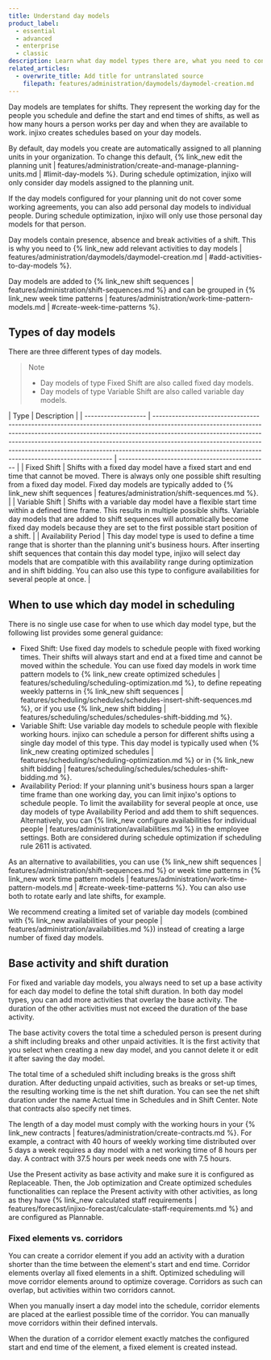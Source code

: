 ```yaml
---
title: Understand day models
product_label:
  - essential
  - advanced
  - enterprise
  - classic
description: Learn what day model types there are, what you need to consider before you can create a day model and what impact changing a day model has on the schedule.
related_articles:
  - overwrite_title: Add title for untranslated source
    filepath: features/administration/daymodels/daymodel-creation.md
---
```


Day models are templates for shifts. They represent the working day for the people you schedule and define the start and end times of shifts, as well as how many hours a person works per day and when they are available to work. injixo creates schedules based on your day models.

By default, day models you create are automatically assigned to all planning units in your organization. To change this default, {% link_new edit the planning unit | features/administration/create-and-manage-planning-units.md | #limit-day-models %}. During schedule optimization, injixo will only consider day models assigned to the planning unit.

If the day models configured for your planning unit do not cover some working agreements, you can also add personal day models to individual people. During schedule optimization, injixo will only use those personal day models for that person.

Day models contain presence, absence and break activities of a shift. This is why you need to {% link_new add relevant activities to day models | features/administration/daymodels/daymodel-creation.md | #add-activities-to-day-models %}.

Day models are added to {% link_new shift sequences | features/administration/shift-sequences.md %} and can be grouped in {% link_new week time patterns | features/administration/work-time-pattern-models.md | #create-week-time-patterns %}.

## Types of day models

There are three different types of day models.

> Note
>
> - Day models of type Fixed Shift are also called fixed day models.<br>
> - Day models of type Variable Shift are also called variable day models.

| Type                | Description                                                                                                                                                                                                                                                                                                                                                                               |
| ------------------- | ----------------------------------------------------------------------------------------------------------------------------------------------------------------------------------------------------------------------------------------------------------------------------------------------------------------------------------------------------------------------------------------- | ---------------------------------------------- |
| Fixed Shift         | Shifts with a fixed day model have a fixed start and end time that cannot be moved. There is always only one possible shift resulting from a fixed day model. Fixed day models are typically added to {% link_new shift sequences                                                                                                                                                         | features/administration/shift-sequences.md %}. |
| Variable Shift      | Shifts with a variable day model have a flexible start time within a defined time frame. This results in multiple possible shifts. Variable day models that are added to shift sequences will automatically become fixed day models because they are set to the first possible start position of a shift.                                                                                 |
| Availability Period | This day model type is used to define a time range that is shorter than the planning unit's business hours. After inserting shift sequences that contain this day model type, injixo will select day models that are compatible with this availability range during optimization and in shift bidding. You can also use this type to configure availabilities for several people at once. |

## When to use which day model in scheduling

There is no single use case for when to use which day model type, but the following list provides some general guidance:

- Fixed Shift: Use fixed day models to schedule people with fixed working times. Their shifts will always start and end at a fixed time and cannot be moved within the schedule.
  You can use fixed day models in work time pattern models to {% link_new create optimized schedules | features/scheduling/scheduling-optimization.md %}, to define repeating weekly patterns in {% link_new shift sequences | features/scheduling/schedules/schedules-insert-shift-sequences.md %}, or if you use {% link_new shift bidding | features/scheduling/schedules/schedules-shift-bidding.md %}.
- Variable Shift: Use variable day models to schedule people with flexible working hours. injixo can schedule a person for different shifts using a single day model of this type. This day model is typically used when {% link_new creating optimized schedules | features/scheduling/scheduling-optimization.md %} or in {% link_new shift bidding | features/scheduling/schedules/schedules-shift-bidding.md %}.
- Availability Period: If your planning unit's business hours span a larger time frame than one working day, you can limit injixo's options to schedule people. To limit the availability for several people at once, use day models of type Availability Period and add them to shift sequences. Alternatively, you can {% link_new configure availabilities for individual people | features/administration/availabilities.md %} in the employee settings. Both are considered during schedule optimization if scheduling rule 2611 is activated.

As an alternative to availabilities, you can use {% link_new shift sequences | features/administration/shift-sequences.md %} or week time patterns in {% link_new work time pattern models | features/administration/work-time-pattern-models.md | #create-week-time-patterns %}. You can also use both to rotate early and late shifts, for example.

We recommend creating a limited set of variable day models (combined with {% link_new availabilities of your people | features/administration/availabilities.md %}) instead of creating a large number of fixed day models.

## Base activity and shift duration

For fixed and variable day models, you always need to set up a base activity for each day model to define the total shift duration. In both day model types, you can add more activities that overlay the base activity. The duration of the other activities must not exceed the duration of the base activity.

The base activity covers the total time a scheduled person is present during a shift including breaks and other unpaid activities. It is the first activity that you select when creating a new day model, and you cannot delete it or edit it after saving the day model.

The total time of a scheduled shift including breaks is the gross shift duration. After deducting unpaid activities, such as breaks or set-up times, the resulting working time is the net shift duration. You can see the net shift duration under the name Actual time in Schedules and in Shift Center. Note that contracts also specify net times.

The length of a day model must comply with the working hours in your {% link_new contracts | features/administration/create-contracts.md %}.
For example, a contract with 40&nbsp;hours of weekly working time distributed over 5&nbsp;days a week requires a day model with a net working time of 8&nbsp;hours per day. A contract with 37.5&nbsp;hours per week needs one with 7.5&nbsp;hours.

Use the Present activity as base activity and make sure it is configured as Replaceable. Then, the Job optimization and Create optimized schedules functionalities can replace the Present activity with other activities, as long as they have {% link_new calculated staff requirements | features/forecast/injixo-forecast/calculate-staff-requirements.md %} and are configured as Plannable.

### Fixed elements vs. corridors

You can create a corridor element if you add an activity with a duration shorter than the time between the element's start and end time. Corridor elements overlay all fixed elements in a shift. Optimized scheduling will move corridor elements around to optimize coverage. Corridors as such can overlap, but activities within two corridors cannot.

When you manually insert a day model into the schedule, corridor elements are placed at the earliest possible time of the corridor. You can manually move corridors within their defined intervals.

When the duration of a corridor element exactly matches the configured start and end time of the element, a fixed element is created instead.
